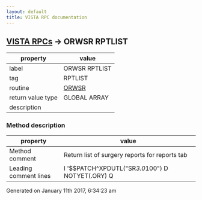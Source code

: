 ```yaml
---
layout: default
title: VISTA RPC documentation
---
```




## [VISTA RPCs](TableOfContent.md) &#8594; ORWSR RPTLIST 

 property | value 
--- | --- 
 label | ORWSR RPTLIST
 tag | RPTLIST
 routine | [ORWSR](http://code.osehra.org/dox/Routine_ORWSR_source.html)
 return value type | GLOBAL ARRAY
 description | 


### Method description

 property | value 
--- | --- 
 Method comment | Return list of surgery reports for reports tab
 Leading comment lines | I '$$PATCH^XPDUTL("SR*3.0*100") D NOTYET(.ORY)  Q




Generated on January 11th 2017, 6:34:23 am
